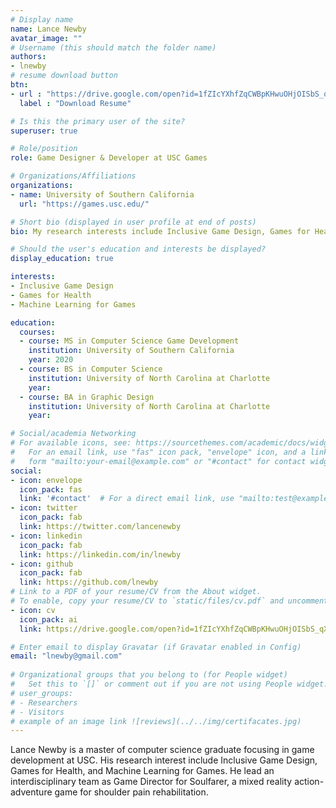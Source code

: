 ```yaml
---
# Display name
name: Lance Newby
avatar_image: ""
# Username (this should match the folder name)
authors:
- lnewby
# resume download button
btn:
- url : "https://drive.google.com/open?id=1fZIcYXhfZqCWBpKHwuOHjOISbS_qXARE"
  label : "Download Resume"

# Is this the primary user of the site?
superuser: true

# Role/position
role: Game Designer & Developer at USC Games

# Organizations/Affiliations
organizations:
- name: University of Southern California
  url: "https://games.usc.edu/"

# Short bio (displayed in user profile at end of posts)
bio: My research interests include Inclusive Game Design, Games for Health, and Machine Learning for Games.

# Should the user's education and interests be displayed?
display_education: true

interests:
- Inclusive Game Design
- Games for Health
- Machine Learning for Games

education:
  courses:
  - course: MS in Computer Science Game Development
    institution: University of Southern California
    year: 2020
  - course: BS in Computer Science
    institution: University of North Carolina at Charlotte
    year:
  - course: BA in Graphic Design
    institution: University of North Carolina at Charlotte
    year:

# Social/academia Networking
# For available icons, see: https://sourcethemes.com/academic/docs/widgets/#icons
#   For an email link, use "fas" icon pack, "envelope" icon, and a link in the
#   form "mailto:your-email@example.com" or "#contact" for contact widget.
social:
- icon: envelope
  icon_pack: fas
  link: '#contact'  # For a direct email link, use "mailto:test@example.org".
- icon: twitter
  icon_pack: fab
  link: https://twitter.com/lancenewby
- icon: linkedin
  icon_pack: fab
  link: https://linkedin.com/in/lnewby
- icon: github
  icon_pack: fab
  link: https://github.com/lnewby
# Link to a PDF of your resume/CV from the About widget.
# To enable, copy your resume/CV to `static/files/cv.pdf` and uncomment the lines below.  
- icon: cv
  icon_pack: ai
  link: https://drive.google.com/open?id=1fZIcYXhfZqCWBpKHwuOHjOISbS_qXARE

# Enter email to display Gravatar (if Gravatar enabled in Config)
email: "lnewby@gmail.com"
  
# Organizational groups that you belong to (for People widget)
#   Set this to `[]` or comment out if you are not using People widget.  
# user_groups:
# - Researchers
# - Visitors
# example of an image link ![reviews](../../img/certifacates.jpg)
---
```


Lance Newby is a master of computer science graduate focusing in game development at USC. His research interest include Inclusive Game Design, Games for Health, and Machine Learning for Games. He lead an interdisciplinary team as Game Director for Soulfarer, a mixed reality action-adventure game for shoulder pain rehabilitation.



